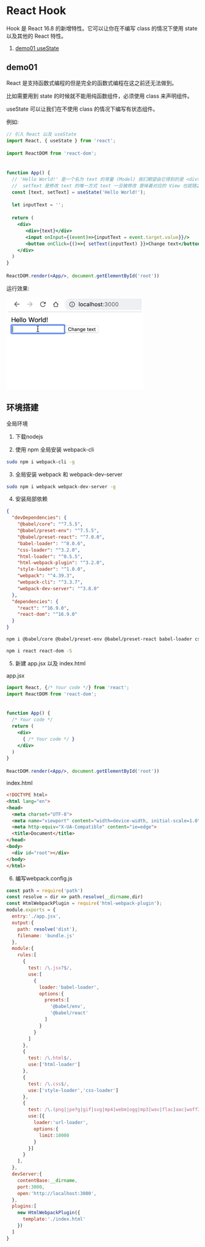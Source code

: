 # React Hook

Hook 是 React 16.8 的新增特性。它可以让你在不编写 class 的情况下使用 state 以及其他的 React 特性。

1. [demo01 useState](#demo01) 

## demo01

React 是支持函数式编程的但是完全的函数式编程在这之前还无法做到。

比如需要用到 state 的时候就不能用纯函数组件，必须使用 class 来声明组件。

useState 可以让我们在不使用 class 的情况下编写有状态组件。

例如:

```jsx
// 引入 React 以及 useState
import React, { useState } from 'react';

import ReactDOM from 'react-dom';


function App() {
  // 'Hello World!' 是一个名为 text 的常量 (Model) 我们期望由它得到的是 <div>Hello World!</div> (View)。
  //  setText 是修改 text 的唯一方式 text 一旦被修改 意味着对应的 View 也就随之变化。
  const [text, setText] = useState('Hello World!');
  
  let inputText = '';

  return (
    <div>
       <div>{text}</div>
       <input onInput={(event)=>{inputText = event.target.value}}/>
       <button onClick={()=>{ setText(inputText) }}>Change text</button>
    </div>
  )
}

ReactDOM.render(<App/>, document.getElementById('root'))
```

运行效果:

![demo01](./images/demo01.gif)

## 环境搭建

全局环境

1. 下载nodejs

2. 使用 npm 全局安装 webpack-cli 

```bash
sudo npm i webpack-cli -g
```

3. 全局安装 webpack 和 webpack-dev-server

```bash
sudo npm i webpack webpack-dev-server -g
```

4. 安装局部依赖

```json
{
  "devDependencies": {
    "@babel/core": "^7.5.5",
    "@babel/preset-env": "^7.5.5",
    "@babel/preset-react": "^7.0.0",
    "babel-loader": "^8.0.6",
    "css-loader": "^3.2.0",
    "html-loader": "^0.5.5",
    "html-webpack-plugin": "^3.2.0",
    "style-loader": "^1.0.0",
    "webpack": "^4.39.3",
    "webpack-cli": "^3.3.7",
    "webpack-dev-server": "^3.8.0"
  },
  "dependencies": {
    "react": "^16.9.0",
    "react-dom": "^16.9.0"
  }
}
```

```bash
npm i @babel/core @babel/preset-env @babel/preset-react babel-loader css-loader html-webpack-plugin style-loader webpack webpack-cli webpack-dev-server -D
```

```bash
npm i react react-dom -S
```

5. 新建 app.jsx 以及 index.html

app.jsx

```jsx
import React, {/* Your code */} from 'react';
import ReactDOM from 'react-dom';


function App() {
  /* Your code */
  return (
    <div>
      { /* Your code */ }
    </div>
  )
}

ReactDOM.render(<App/>, document.getElementById('root'))
```

index.html

```html
<!DOCTYPE html>
<html lang="en">
<head>
  <meta charset="UTF-8">
  <meta name="viewport" content="width=device-width, initial-scale=1.0">
  <meta http-equiv="X-UA-Compatible" content="ie=edge">
  <title>Document</title>
</head>
<body>
  <div id="root"></div>
</body>
</html>
```


6. 编写webpack.config.js

```js
const path = require('path')
const resolve = dir => path.resolve(__dirname,dir)
const HtmlWebpackPlugin = require('html-webpack-plugin');
module.exports = {
  entry:'./app.jsx',
  output:{
    path: resolve('dist'),
    filename: 'bundle.js'
  },
  module:{
    rules:[
      {
        test: /\.jsx?$/,
        use:[
          {
            loader:'babel-loader',
            options:{
              presets:[
                '@babel/env',
                '@babel/react'
              ]
            }
          }
        ]
      },
      {
        test: /\.html$/,
        use:['html-loader']
      },
      {
        test: /\.css$/,
        use:['style-loader','css-loader']
      },
      {
        test: /\.(png|jpe?g|gif|svg|mp4|webm|ogg|mp3|wav|flac|aac|woff2?|eot|ttf|otf)/,
        use:[{
          loader:'url-loader',
          options:{
            limit:10000
          }
        }]
      }
    ],
  },
  devServer:{
    contentBase:__dirname,
    port:3000,
    open:'http://localhost:3000',
  },
  plugins:[
    new HtmlWebpackPlugin({
      template:'./index.html'
    })
  ]
}
```
